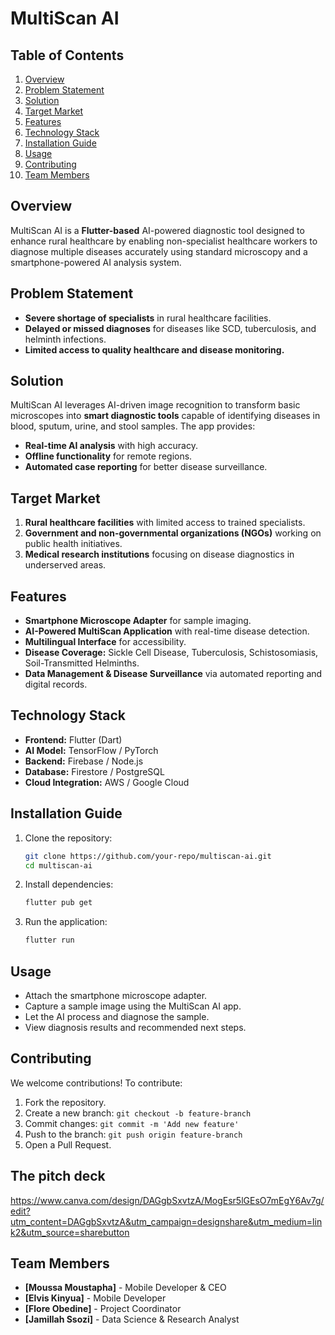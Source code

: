 # MultiScan AI

## Table of Contents
1. [Overview](#overview)
2. [Problem Statement](#problem-statement)
3. [Solution](#solution)
4. [Target Market](#target-market)
5. [Features](#features)
6. [Technology Stack](#technology-stack)
7. [Installation Guide](#installation-guide)
8. [Usage](#usage)
9. [Contributing](#contributing)
10. [Team Members](#team-members)

## Overview
MultiScan AI is a **Flutter-based** AI-powered diagnostic tool designed to enhance rural healthcare by enabling non-specialist healthcare workers to diagnose multiple diseases accurately using standard microscopy and a smartphone-powered AI analysis system.

## Problem Statement
- **Severe shortage of specialists** in rural healthcare facilities.
- **Delayed or missed diagnoses** for diseases like SCD, tuberculosis, and helminth infections.
- **Limited access to quality healthcare and disease monitoring.**

## Solution
MultiScan AI leverages AI-driven image recognition to transform basic microscopes into **smart diagnostic tools** capable of identifying diseases in blood, sputum, urine, and stool samples. The app provides:
- **Real-time AI analysis** with high accuracy.
- **Offline functionality** for remote regions.
- **Automated case reporting** for better disease surveillance.

## Target Market
1. **Rural healthcare facilities** with limited access to trained specialists.
2. **Government and non-governmental organizations (NGOs)** working on public health initiatives.
3. **Medical research institutions** focusing on disease diagnostics in underserved areas.

## Features
- **Smartphone Microscope Adapter** for sample imaging.
- **AI-Powered MultiScan Application** with real-time disease detection.
- **Multilingual Interface** for accessibility.
- **Disease Coverage:** Sickle Cell Disease, Tuberculosis, Schistosomiasis, Soil-Transmitted Helminths.
- **Data Management & Disease Surveillance** via automated reporting and digital records.

## Technology Stack
- **Frontend:** Flutter (Dart)
- **AI Model:** TensorFlow / PyTorch
- **Backend:** Firebase / Node.js
- **Database:** Firestore / PostgreSQL
- **Cloud Integration:** AWS / Google Cloud

## Installation Guide
1. Clone the repository:
   ```sh
   git clone https://github.com/your-repo/multiscan-ai.git
   cd multiscan-ai
   ```
2. Install dependencies:
   ```sh
   flutter pub get
   ```
3. Run the application:
   ```sh
   flutter run
   ```

## Usage
- Attach the smartphone microscope adapter.
- Capture a sample image using the MultiScan AI app.
- Let the AI process and diagnose the sample.
- View diagnosis results and recommended next steps.

## Contributing
We welcome contributions! To contribute:
1. Fork the repository.
2. Create a new branch: `git checkout -b feature-branch`
3. Commit changes: `git commit -m 'Add new feature'`
4. Push to the branch: `git push origin feature-branch`
5. Open a Pull Request.

## The pitch deck
https://www.canva.com/design/DAGgbSxvtzA/MogEsr5lGEsO7mEgY6Av7g/edit?utm_content=DAGgbSxvtzA&utm_campaign=designshare&utm_medium=link2&utm_source=sharebutton

## Team Members
- **[Moussa Moustapha]** - Mobile Developer & CEO
- **[Elvis Kinyua]** - Mobile Developer
- **[Flore Obedine]** - Project Coordinator
- **[Jamillah Ssozi]** - Data Science & Research Analyst
